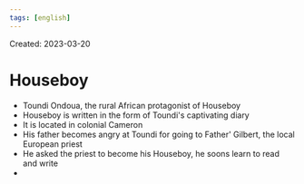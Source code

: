 ```yaml
---
tags: [english] 
---
```

Created: 2023-03-20

# Houseboy
- Toundi Ondoua, the rural African protagonist of Houseboy
- Houseboy is written in the form of Toundi's captivating diary
- It is located in colonial Cameron
- His father becomes angry at Toundi for going to Father' Gilbert, the local European priest
- He asked the priest to become his Houseboy, he soons learn to read and write
- 